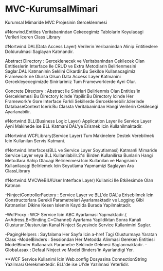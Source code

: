 # MVC-KurumsalMimari
Kurumsal Mimaride MVC Projesinin Gerceklenmesi

#Norwind.Entities
  Veritabanindan Cekecegimiz Tablolarin Koyulacagi Verileri Iceren Class Library

#Nortwind.DAL(Data Access Layer)
  Verilerin Veribanindan Alinip Entitieslere Doldurulmasi Saglayan Katmandir.
  
  Abstract Directory : Gerceklenecek ve Veritabanindan Cekilecek Olan Entitieslerin Interface Ile CRUD ve Extra Metodlarin Belirlenmesini Saglar.DAL Katmaninin Seklini Cikardir.Bu Sekilde Kullanacagimiz Framework ne Olursa Olsun Data Access Layer Katmanini Gercekleyecegimizde Sinirlarimiz Tum Frameworklerde Ayni Olur.
  
  Concrete Directory : Abstract Ile Sinirlari Belirlenmis Olan Entities'in Gerceklemesi Bu Directory Icinde Yapilir.Bu Directory Icinde Her Framework'e Gore Interface Farkli Sekillerde Gerceklenebilir.Iclerinde DatabaseContext Icerir.Bu Classta Veritabanindan Hangi Verilerin Cekilecegi Ayarlanabilir.
  
  
#Nortwind.BLL(Business Logic Layer)
  Application Layer ile Service Layer Ayni Makinede ise BLL Katmani DAL'ye Erismek Icin Kullanilmaktadir.

#Nortwind.WCFLibrary(Service Layer)
  Tum Makinelere Destek Verebilmek Icin Kullanilan Servis Katmani.
  
#Nortwind.Interfaces(BLL ve Service Layer Soyutlamasi)
  Katmanli Mimaride Service Layer veya BLL Kullanilabilir.2'si Birden Kullanilirsa Bunlarin Hangi Metodlara Sahip Olacagi Belirlenmesi Icin Kullanilan ve Hangisinin Kullanilacagi Belirlemek Icin Soyutlama Yapmamizi Saglayan Ara ClassLibrary
  
#Nortwind.MVCWeBIU(User Interface Layer)
  Kullanici Ile Etkilesimde Olan Katman 
  
  -NinjectControllerFactory : Service Layer ve BLL'de DAL'a Erisebilmek Icin Constructorlara Gerekli Parametreleri Ayarlamaktadir ve Logging Gibi Katmanlari Dikine Kesen Islemin Kaydida Burada Yapilmaktadir.
  
  -WcfProxy : WCF Service Icin ABC Ayarlamasi Yapmaktadir.{ A=Adress,B=Binding,C=Channel} Ayarlama Yapildiktan Sonra Kanali Olusturur.Olusturulan Kanal Ninject Sayesinde Service Kullanimini Saglar.
  
  -PagingHelpers : Sayfalama Her Sayfa Icin a-href Tagi Olusturmaya Yaratan Class 
  -ModelBinders : Sessiondan Her Metodda Alinmasi Gereken Entitiesi ModelBinder Kullanarak Parametre Seklinde Gelmesi Saglanmaktadir.
  -Global.asax : Defaul Ninject ve Model Binders'in Ayarlandigi Yer.
  
  **WCF Service Kullanimi Icin Web.config Dosyasina ConnectionString Yazilmasi Gerekmektedir.
  BLL'de ise UI'de Yazilmasi Yeterlidir.
  
  
